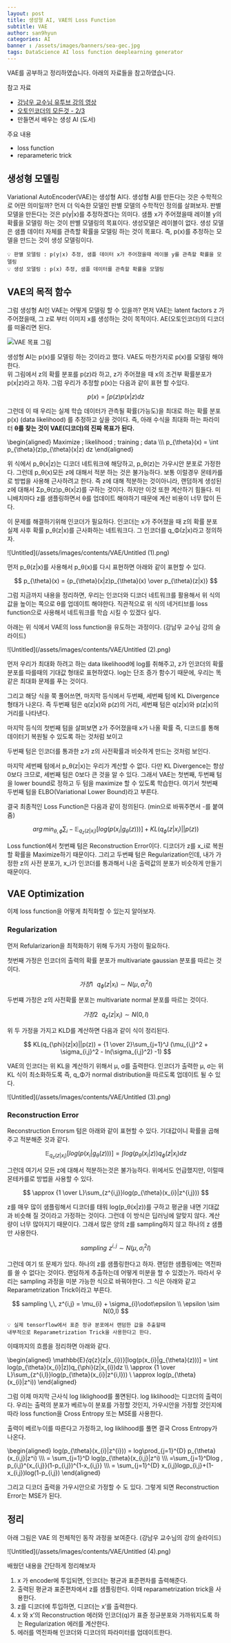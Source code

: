 ```yaml
---
layout: post
title: 생성형 AI, VAE의 Loss Function 
subtitle: VAE
author: san9hyun
categories: AI
banner : /assets/images/banners/sea-gec.jpg
tags: DataScience AI loss function deeplearning generator
---
```


VAE를 공부하고 정리하였습니다.  아래의 자료들을 참고하였습니다.

참고 자료

- [강남우 교수님 유투브 강의 영상](https://www.youtube.com/watch?v=GbCAwVVKaHY) 
- [오토인코더의 모든것 - 2/3](https://www.youtube.com/watch?v=rNh2CrTFpm4&t=2192s)
- 만들면서 배우는 생성 AI (도서)


주요 내용
- loss function
- reparameteric trick

## 생성형 모델링

Variational AutoEncoder(VAE)는 생성형 AI다. 생성형 AI를 만든다는 것은 수학적으로 어떤 의미일까?
먼저 더 익숙한 모델인 판별 모델의 수학적인 정의를 살펴보자. 판별 모델을 만든다는 것은 p(y|x)를 추정하겠다는 의미다.
샘플 x가 주어졌을때 레이블 y의 확률을 모델링 하는 것이 판별 모델링의 목표이다.
생성모델은 레이블이 없다. 생성 모델은 샘플 데이터 자체를 관측할 확률을 모델링 하는 것이 목표다.
즉, p(x)를 추정하는 모델을 만드는 것이 생성 모델링이다.

```text
💡 판별 모델링 : p(y|x) 추정, 샘플 데이터 x가 주어졌을때 레이블 y를 관측할 확률을 모델링
💡 생성 모델링 : p(x) 추정, 샘플 데이터를 관측할 확률을 모델링
```

## VAE의 목적 함수

그럼 생성형 AI인 VAE는 어떻게 모델링 할 수 있을까?
먼저 VAE는 latent factors z 가 주어졌을때, 그 z로 부터 이미지 x를 생성하는 것이 목적이다. 
AE(오토인코더)의 디코더를 떠올리면 된다.

![VAE 목표 그림](/assets/images/contents/VAE/Untitled.png)


생성형 AI는 p(x)를 모델링 하는 것이라고 했다. VAE도 마찬가지로 p(x)를 모델링 해야한다.  
위 그림에서 z의 확률 분포를 p(z)라 하고, z가 주어졌을 때 x의 조건부 확률분포가 p(x|z)라고 하자. 
그럼 우리가 추정할 p(x)는 다음과 같이 표현 할 수있다.

$$
p(x) = \int p(z)p(x|z) dz
$$

그런데 이 때 우리는 실제 학습 데이터가 관측될 확률(가능도)을 최대로 하는 확률 분포 p(x) (data likelihood) 를 추정하고 싶을 것이다. 
즉, 아래 수식을 최대화 하는 파라미터 **θ를 찾는 것이 VAE(디코더)의 진짜 목표가 된다.**

\begin{aligned}
Maximize \; likelihood \; training \;  data \\\\\\ p_{\theta}(x) = \int p_{\theta}(z)p_{\theta}(x|z) dz
\end{aligned}

위 식에서 p_θ(x|z)는 디코더 네트워크에 해당하고,
p_θ(z)는 가우시안 분포로 가정한다. 그런데 p_θ(x)모든 z에 대해서 적분 하는 것은 불가능하다.
보통 이럴경우 몬테카를로 방법을 사용해 근사하려고 한다. 즉 z에 대해 적분하는 것이아니라, 
랜덤하게 생성된 z에 대해서 Σp_θ(z)p_θ(x|z)를 구하는 것이다.
하지만 이것 또한 계산하기 힘들다.
미니배치마다 z를 샘플링하면서 θ를 업데이트 해야하기 때문에 계산 비용이 너무 많이 든다.

이 문제를 해결하기위해 인코더가 필요하다. 
인코더는 x가 주어졌을 때 z의 확률 분포 실제 사후 확률 p_θ(z|x)를 근사화하는 네트워크다. 
그 인코더를 q_Φ(z|x)라고 정의하자.

![Untitled](/assets/images/contents/VAE/Untitled (1).png)

먼저 p_θ(z\|x)를 사용해서 p_θ(x)를
다시 표현하면 아래와 같이 표현할 수 있다.

$$
p_{\theta}(x) = {p_{\theta}(x|z)p_{\theta}(x) \over p_{\theta}(z|x)}
$$

그럼 지금까지 내용을 정리하면, 
우리는 인코더와 디코더 네트워크를 활용해서 위 식의 값을 높이는 쪽으로 θ를 업데이트 해야한다.
직관적으로 위 식의 네거티브를 loss function으로 사용해서 네트워크를 학습 시킬 수 있겠다 싶다.

아래는 위 식에서 VAE의 loss function을 유도하는 과정이다. (강남우 교수님 강의 슬라이드)

![Untitled](/assets/images/contents/VAE/Untitled (2).png)

먼저 우리가 최대화 하려고 하는 data likelihood에 log를 취해주고, 
z가 인코더의 확률분포를 따를때의 기대값 형태로 표현하였다.
log는 단조 증가 함수기 때문에, 우리는 똑같은 최대화 문제를 푸는 것이다.

그리고 해당 식을 쭉 풀어쓰면, 
마지막 등식에서 두번째, 세번째 텀에 KL Divergence 형태가 나온다. 
즉 두번째 텀은 q(z|x)와 p(z)의 거리, 세번째 텀은  q(z|x)와 p(z|x)의 거리를 나타낸다.

마지막 등식의 첫번째 텀을 살펴보면 z가 주어졌을때 x가 나올 확률 즉, 
디코드를 통해 데이터기 복원될 수 있도록 하는 것처럼 보이고

두번째 텀은 인코더를 통과한 z가 z의 사전확률과 비슷하게 만드는 것처럼 보인다.

마지막 세번째 텀에서 p_θ(z|x)는 우리가 계산할 수 없다.
다만 KL Divergence는 항상 0보다 크므로, 세번째 텀은 0보다 큰 것을 알 수 있다.
그래서 VAE는 첫번째, 두번째 텀을 lower bound로 정하고 두 텀을 maximize 할 수 있도록 학습한다.
여기서 첫번째 두번째 텀을 ELBO(Variational Lower Bound)라고 부른다.

결국 최종적인 Loss Function은 다음과 같이 정의된다. (min으로 바꿔주면서 -를 붙여줌)

$$
arg \, min_{\theta, \phi} \sum_{i} - \mathbb{E}_{q_{z}(z|x_{i})}[log(p(x_{i}|g_{\theta}(z)))] + KL(q_{\phi}(z|x_{i})||p(z))
$$

Loss function에서 첫번째 텀은 Reconstruction Error이다. 
디코더가 z를 x_i로 복원할 확률을 Maximize하기 때문이다. 그리고 두번째 텀은 Regularization인데, 내가 가정한 z의 사전 분포가, x_i가 인코더를 통과해서 나온 출력값의 분포가 비슷하게 만들기 때문이다.

## VAE Optimization

이제 loss function을 어떻게 최적화할 수 있는지 알아보자.

### Regularization

먼저 Refularizarion을 최적화하기 위해 두가지 가정이 필요하다.

첫번째 가정은 인코더의 출력의 확률 분포가 multivariate gaussian 분포를 따르는 것이다.

$$
가정 1 \, \, \, \, q_{\phi}(z|x_{i})\sim N(\mu,\sigma_{i}^{2}I)
$$

두번쨰 가정은 z의 사전확률 분포는 multivariate normal 분포를 따르는 것이다.

$$
가정 2 \, \, \, \, q_{z}(z|x_{i})\sim N(0,I)
$$

위 두 가정을 가지고 KLD를 계산하면 다음과 같이 식이 정리된다.

$$
KL(q_{\phi}(z|x)||p(z)) = {1 \over 2}\sum_{j=1}^J (\mu_{i,j}^2 + \sigma_{i,j}^2 - ln(\sigma_{i,j}^2) -1)
$$

VAE의 인코더는 위 KL을 계산하기 위해서 µ, σ를 출력한다. 
인코더가 출력한 µ, σ는 위 KL 식이 최소화하도록 
즉, q_Φ가 normal distribution을 따르도록 업데이트 될 수 있다.

![Untitled](/assets/images/contents/VAE/Untitled (3).png)

### Reconstruction Error

Reconstruction Errorsm 텀은 아래와 같이 표현할 수 있다. 기대값이니 확률을 곱해주고 적분해준 것과 같다.

$$
\mathbb{E}_{q_{z}(z|x_{i})}[log(p(x_{i}|g_{\theta}(z)))] = \int log(p_{\theta}(x_{i}|z))q_{\phi}(z|x_{i})dz
$$

그런데 여기서 모든 z에 대해서 적분하는것은 불가능하다. 
위에서도 언급했지만, 이럴때 몬테카를로 방법을 사용할 수 있다.

$$
\approx {1 \over L}\sum_{z^{i,j}}log(p_{\theta}(x_{i}|z^{i,j}))
$$

z를 매우 많이 샘플링해서 디코더를 태워 log(p_θ(x|z))를 구하고 평균을 내면 기대값과 비슷해 질 것이라고 가정하는 것이다.
그런데  이 방식은 딥러닝에 알맞지 않다. 계산량이 너무 많아지기 때문이다. 
그래서 많은 양의 z를 sampling하지 않고 하나의 z 샘플만 사용한다.

$$
sampling \,\, z^{i,j} \sim N(\mu, \sigma_{i}^2I)
$$

그런데 여기 또 문제가 있다. 하나의 z를 샘플링한다고 하자. 
랜덤한 샘플링에는 역전파를 쓸 수 없다는 것이다. 랜덤하게 추출하는데 어떻게 미분을 할 수 있겠는가.
따라서 우리는 sampling 과정을 미분 가능한 식으로 바꿔야한다. 
그 식은 아래와 같고 Reparametrization Trick이라고 부른다.

$$
sampling \,\, z^{i,j} = \mu_{i} + \sigma_{i}\odot\epsilon \\ \epsilon \sim N(0,I)
$$

```text
💡 실제 tensorflow에서 표준 정규 분포에서 랜덤한 값을 추출할때 
내부적으로 Reparametrization Trick을 사용한다고 한다.
```

이때까지의 흐름을 정리하면 아래와 같다.

\begin{aligned}
\mathbb{E}_{q_{z}(z|x_{i})}[log(p(x_{i}|g_{\theta}(z)))] = \int log(p_{\theta}(x_{i}|z))q_{\phi}(z|x_{i})dz \\\\ \approx {1 \over L}\sum_{z^{i,l}}log(p_{\theta}(x_{i}|z^{i,l})) \\ \approx log(p_{\theta}(x_{i}|z^i))
\end{aligned}

그럼 이제 마지막 근사식 log liklighood를 풀면된다. 
log liklihood는 디코더의 출력이다. 
우리는 출력의 분포가 베르누이 분포를 가정할 것인지, 가우시안을 가정할 것인지에 따라
loss function을 Cross Entropy 또는 MSE를 사용한다.

출력이 베르누이를 따른다고 가정하고, log liklihood를 풀면 결국 Cross Entropy가 나온다.

\begin{aligned}
log(p_{\theta}(x_{i}|z^{i})) = log\prod_{j=1}^{D} p_{\theta}(x_{i,j}|z^i) \\\\\\ = \sum_{j=1}^D log(p_{\theta}(x_{i,j}|z^i) \\\\\\ =\sum_{j=1}^Dlog \, p_{i,j}^{x_{i,j}}(1-p_{i,j})^{1-x_{i,j}} \\\\\\ = \sum_{j=1}^{D} x_{i,j}logp_{i,j}+(1-x_{i,j})log(1-p_{i,j})
\end{aligned}

그리고 디코더 출력을 가우시안으로 가정할 수 도 있다. 그렇게 되면 Reconstruction Error는 MSE가 된다.

## 정리

아래 그림은 VAE 의 전체적인 동작 과정을 보여준다. (강남우 교수님의 강의 슬라이드)

![Untitled](/assets/images/contents/VAE/Untitled (4).png)

배웠던 내용을 간단하게 정리해보자

1. x 가 encoder에 투입되면, 인코더는 평균과 표준편차를 출력해준다.
2. 출력된 평균과 표준편차에서 z를 샘플링한다. 이때 reparametrization trick을 사용한다.
3. z를 디코더에 투입하면, 디코더는 x’를 출력한다.
4. x 와 x’의 Reconstruction 에러와 인코더(q)가 표쥰 정규분포와 가까워지도록 하는 Regularization 에러를 계산한다.
5. 에러를 역전파해 인코더와 디코더의 파라미터를 업데이트한다.

